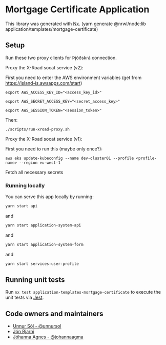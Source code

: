 # Mortgage Certificate Application

This library was generated with [Nx](https://nx.dev). (yarn generate @nrwl/node:lib application/templates/mortgage-certificate)

## Setup

Run these two proxy clients for Þjóðskrá connection.

Proxy the X-Road socat service (v2):

First you need to enter the AWS environment variables (get from <https://island-is.awsapps.com/start>)

`export AWS_ACCESS_KEY_ID="<access_key_id>"`

`export AWS_SECRET_ACCESS_KEY="<secret_access_key>"`

`export AWS_SESSION_TOKEN="<session_token>"`

Then:

`./scripts/run-xroad-proxy.sh`

Proxy the X-Road socat service (v1):

First you need to run this (maybe only once?):

`aws eks update-kubeconfig --name dev-cluster01 --profile <profile-name> --region eu-west-1`

Fetch all necessary secrets

### Running locally

You can serve this app locally by running:

```bash
yarn start api
```

and

```bash
yarn start application-system-api
```

and

```bash
yarn start application-system-form
```

and

```bash
yarn start services-user-profile
```

## Running unit tests

Run `nx test application-templates-mortgage-certificate` to execute the unit tests via [Jest](https://jestjs.io).

## Code owners and maintainers

- [Unnur Sól - @unnursol](https://github.com/unnursolingimars)
- [Jón Bjarni]()
- [Jóhanna Agnes - @johannaagma](https://github.com/johannaagma)
